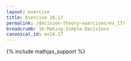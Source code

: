 ```yaml
---
layout: exercise
title: Exercise 16.17
permalink: /decision-theory-exercises/ex_17/
breadcrumb: 16-Making-Simple-Decisions
canonical_id: ex16.17
---
```


{% include mathjax_support %}
